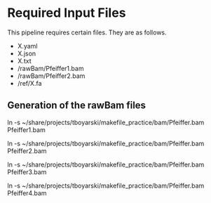# Required Input Files
This pipeline requires certain files. They are as follows.

* X.yaml
* X.json
* X.txt
* /rawBam/Pfeiffer1.bam
* /rawBam/Pfeiffer2.bam
* /ref/X.fa

## Generation of the rawBam files
ln -s ~/share/projects/tboyarski/makefile_practice/bam/Pfeiffer.bam Pfeiffer1.bam

ln -s ~/share/projects/tboyarski/makefile_practice/bam/Pfeiffer.bam Pfeiffer2.bam

ln -s ~/share/projects/tboyarski/makefile_practice/bam/Pfeiffer.bam Pfeiffer3.bam

ln -s ~/share/projects/tboyarski/makefile_practice/bam/Pfeiffer.bam Pfeiffer4.bam
